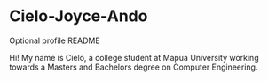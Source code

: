 # Cielo-Joyce-Ando
Optional profile README


Hi! My name is Cielo, a college student at Mapua University working towards a Masters and Bachelors degree on Computer Engineering.
